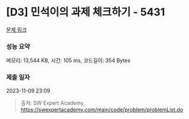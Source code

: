# [D3] 민석이의 과제 체크하기 - 5431 

[문제 링크](https://swexpertacademy.com/main/code/problem/problemDetail.do?contestProbId=AWVl3rWKDBYDFAXm) 

### 성능 요약

메모리: 13,544 KB, 시간: 105 ms, 코드길이: 354 Bytes

### 제출 일자

2023-11-09 23:09



> 출처: SW Expert Academy, https://swexpertacademy.com/main/code/problem/problemList.do